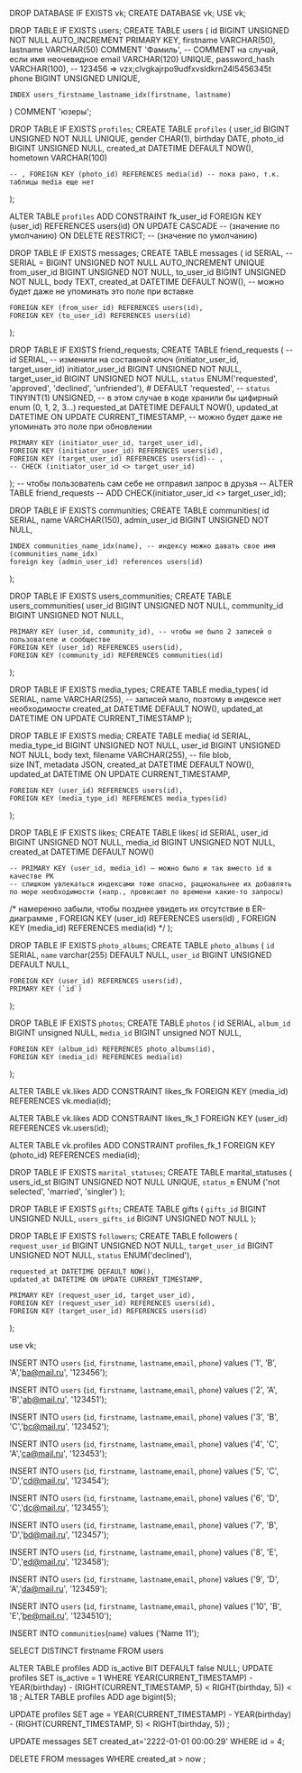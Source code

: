 DROP DATABASE IF EXISTS vk;
CREATE DATABASE vk;
USE vk;

DROP TABLE IF EXISTS users;
CREATE TABLE users (
	id BIGINT UNSIGNED NOT NULL AUTO_INCREMENT PRIMARY KEY, 
    firstname VARCHAR(50),
    lastname VARCHAR(50) COMMENT 'Фамиль', -- COMMENT на случай, если имя неочевидное
    email VARCHAR(120) UNIQUE,
 	password_hash VARCHAR(100), -- 123456 => vzx;clvgkajrpo9udfxvsldkrn24l5456345t
	phone BIGINT UNSIGNED UNIQUE, 
	
    INDEX users_firstname_lastname_idx(firstname, lastname)
) COMMENT 'юзеры';

DROP TABLE IF EXISTS `profiles`;
CREATE TABLE `profiles` (
	user_id BIGINT UNSIGNED NOT NULL UNIQUE,
    gender CHAR(1),
    birthday DATE,
	photo_id BIGINT UNSIGNED NULL,
    created_at DATETIME DEFAULT NOW(),
    hometown VARCHAR(100)
	
    -- , FOREIGN KEY (photo_id) REFERENCES media(id) -- пока рано, т.к. таблицы media еще нет
);

ALTER TABLE `profiles` ADD CONSTRAINT fk_user_id
    FOREIGN KEY (user_id) REFERENCES users(id)
    ON UPDATE CASCADE -- (значение по умолчанию)
    ON DELETE RESTRICT; -- (значение по умолчанию)

DROP TABLE IF EXISTS messages;
CREATE TABLE messages (
	id SERIAL, -- SERIAL = BIGINT UNSIGNED NOT NULL AUTO_INCREMENT UNIQUE
	from_user_id BIGINT UNSIGNED NOT NULL,
    to_user_id BIGINT UNSIGNED NOT NULL,
    body TEXT,
    created_at DATETIME DEFAULT NOW(), -- можно будет даже не упоминать это поле при вставке

    FOREIGN KEY (from_user_id) REFERENCES users(id),
    FOREIGN KEY (to_user_id) REFERENCES users(id)
);

DROP TABLE IF EXISTS friend_requests;
CREATE TABLE friend_requests (
	-- id SERIAL, -- изменили на составной ключ (initiator_user_id, target_user_id)
	initiator_user_id BIGINT UNSIGNED NOT NULL,
    target_user_id BIGINT UNSIGNED NOT NULL,
    `status` ENUM('requested', 'approved', 'declined', 'unfriended'), # DEFAULT 'requested',
    -- `status` TINYINT(1) UNSIGNED, -- в этом случае в коде хранили бы цифирный enum (0, 1, 2, 3...)
	requested_at DATETIME DEFAULT NOW(),
	updated_at DATETIME ON UPDATE CURRENT_TIMESTAMP, -- можно будет даже не упоминать это поле при обновлении
	
    PRIMARY KEY (initiator_user_id, target_user_id),
    FOREIGN KEY (initiator_user_id) REFERENCES users(id),
    FOREIGN KEY (target_user_id) REFERENCES users(id)-- ,
    -- CHECK (initiator_user_id <> target_user_id)
);
-- чтобы пользователь сам себе не отправил запрос в друзья
-- ALTER TABLE friend_requests 
-- ADD CHECK(initiator_user_id <> target_user_id);

DROP TABLE IF EXISTS communities;
CREATE TABLE communities(
	id SERIAL,
	name VARCHAR(150),
	admin_user_id BIGINT UNSIGNED NOT NULL,
	
	INDEX communities_name_idx(name), -- индексу можно давать свое имя (communities_name_idx)
	foreign key (admin_user_id) references users(id)
);

DROP TABLE IF EXISTS users_communities;
CREATE TABLE users_communities(
	user_id BIGINT UNSIGNED NOT NULL,
	community_id BIGINT UNSIGNED NOT NULL,
  
	PRIMARY KEY (user_id, community_id), -- чтобы не было 2 записей о пользователе и сообществе
    FOREIGN KEY (user_id) REFERENCES users(id),
    FOREIGN KEY (community_id) REFERENCES communities(id)
);

DROP TABLE IF EXISTS media_types;
CREATE TABLE media_types(
	id SERIAL,
    name VARCHAR(255), -- записей мало, поэтому в индексе нет необходимости
    created_at DATETIME DEFAULT NOW(),
    updated_at DATETIME ON UPDATE CURRENT_TIMESTAMP
);

DROP TABLE IF EXISTS media;
CREATE TABLE media(
	id SERIAL,
    media_type_id BIGINT UNSIGNED NOT NULL,
    user_id BIGINT UNSIGNED NOT NULL,
  	body text,
    filename VARCHAR(255),
    -- file blob,    	
    size INT,
	metadata JSON,
    created_at DATETIME DEFAULT NOW(),
    updated_at DATETIME ON UPDATE CURRENT_TIMESTAMP,

    FOREIGN KEY (user_id) REFERENCES users(id),
    FOREIGN KEY (media_type_id) REFERENCES media_types(id)
);

DROP TABLE IF EXISTS likes;
CREATE TABLE likes(
	id SERIAL,
    user_id BIGINT UNSIGNED NOT NULL,
    media_id BIGINT UNSIGNED NOT NULL,
    created_at DATETIME DEFAULT NOW()

    -- PRIMARY KEY (user_id, media_id) – можно было и так вместо id в качестве PK
  	-- слишком увлекаться индексами тоже опасно, рациональнее их добавлять по мере необходимости (напр., провисают по времени какие-то запросы)  

/* намеренно забыли, чтобы позднее увидеть их отсутствие в ER-диаграмме
    , FOREIGN KEY (user_id) REFERENCES users(id)
    , FOREIGN KEY (media_id) REFERENCES media(id)
*/
);

DROP TABLE IF EXISTS `photo_albums`;
CREATE TABLE `photo_albums` (
	`id` SERIAL,
	`name` varchar(255) DEFAULT NULL,
    `user_id` BIGINT UNSIGNED DEFAULT NULL,

    FOREIGN KEY (user_id) REFERENCES users(id),
  	PRIMARY KEY (`id`)
);

DROP TABLE IF EXISTS `photos`;
CREATE TABLE `photos` (
	id SERIAL,
	`album_id` BIGINT unsigned NULL,
	`media_id` BIGINT unsigned NOT NULL,

	FOREIGN KEY (album_id) REFERENCES photo_albums(id),
    FOREIGN KEY (media_id) REFERENCES media(id)
);

ALTER TABLE vk.likes 
ADD CONSTRAINT likes_fk 
FOREIGN KEY (media_id) REFERENCES vk.media(id);

ALTER TABLE vk.likes 
ADD CONSTRAINT likes_fk_1 
FOREIGN KEY (user_id) REFERENCES vk.users(id);

ALTER TABLE vk.profiles 
ADD CONSTRAINT profiles_fk_1 
FOREIGN KEY (photo_id) REFERENCES media(id);

DROP TABLE IF EXISTS `marital_statuses`;
CREATE TABLE marital_statuses (
users_id_st BIGINT UNSIGNED NOT NULL UNIQUE,
`status_m` ENUM ('not selected', 'married', 'singler')
);

DROP TABLE IF EXISTS `gifts`;
CREATE TABLE gifts (
`gifts_id` BIGINT UNSIGNED NULL,
`users_gifts_id` BIGINT UNSIGNED NOT NULL
);

DROP TABLE IF EXISTS `followers`;
CREATE TABLE followers (
	`request_user_id` BIGINT UNSIGNED NOT NULL,
    `target_user_id` BIGINT UNSIGNED NOT NULL,
    `status` ENUM('declined'), 
    
	requested_at DATETIME DEFAULT NOW(),
	updated_at DATETIME ON UPDATE CURRENT_TIMESTAMP, 
	
    PRIMARY KEY (request_user_id, target_user_id),
    FOREIGN KEY (request_user_id) REFERENCES users(id),
    FOREIGN KEY (target_user_id) REFERENCES users(id)
);

use vk;

INSERT INTO `users` (`id`, `firstname`, `lastname`,`email`, `phone`)
values ('1', 'B', 'A','ba@mail.ru', '123456');

INSERT INTO `users` (`id`, `firstname`, `lastname`,`email`, `phone`)
values ('2', 'A', 'B','ab@mail.ru', '123451');

INSERT INTO `users` (`id`, `firstname`, `lastname`,`email`, `phone`)
values ('3', 'B', 'C','bc@mail.ru', '123452');


INSERT INTO `users` (`id`, `firstname`, `lastname`,`email`, `phone`)
values ('4', 'C', 'A','ca@mail.ru', '123453');


INSERT INTO `users` (`id`, `firstname`, `lastname`,`email`, `phone`)
values ('5', 'C', 'D','cd@mail.ru', '123454');


INSERT INTO `users` (`id`, `firstname`, `lastname`,`email`, `phone`)
values ('6', 'D', 'C','dc@mail.ru', '123455');


INSERT INTO `users` (`id`, `firstname`, `lastname`,`email`, `phone`)
values ('7', 'B', 'D','bd@mail.ru', '123457');


INSERT INTO `users` (`id`, `firstname`, `lastname`,`email`, `phone`)
values ('8', 'E', 'D','ed@mail.ru', '123458');


INSERT INTO `users` (`id`, `firstname`, `lastname`,`email`, `phone`)
values ('9', 'D', 'A','da@mail.ru', '123459');


INSERT INTO `users` (`id`, `firstname`, `lastname`,`email`, `phone`)
values ('10', 'B', 'E','be@mail.ru', '1234510');


INSERT INTO `communities`(`name`)
values ('Name 11');



SELECT DISTINCT firstname
FROM users

ALTER TABLE profiles ADD is_active BIT DEFAULT false NULL;
UPDATE profiles
SET is_active = 1
WHERE YEAR(CURRENT_TIMESTAMP) - YEAR(birthday) - (RIGHT(CURRENT_TIMESTAMP, 5) < RIGHT(birthday, 5)) < 18
;
ALTER TABLE profiles ADD age bigint(5);

UPDATE profiles
SET age = YEAR(CURRENT_TIMESTAMP) - YEAR(birthday) - (RIGHT(CURRENT_TIMESTAMP, 5) < RIGHT(birthday, 5))
;

UPDATE messages
	SET created_at='2222-01-01 00:00:29'
	WHERE id = 4;

DELETE FROM messages
WHERE created_at > now
;


